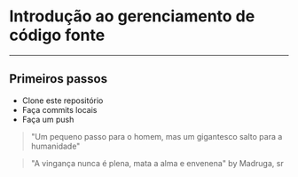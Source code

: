 # Introdução ao gerenciamento de código fonte
---
## Primeiros passos

- Clone este repositório
- Faça commits locais
- Faça um push

> "Um pequeno passo para o homem, mas um gigantesco salto para a humanidade"

> "A vingança nunca é plena, mata a alma e envenena" by Madruga, sr